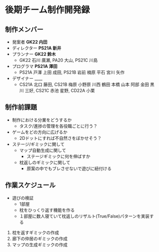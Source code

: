 # 後期チーム制作開発録

## 制作メンバー
* 発案者 __GK22 内田__
* ディレクター __PS21A 新井__
* プランナー __GK22 鈴木__
  * GK22 石川 廣瀬, PA20 大山, PS21C 川島
* プログラマ __PS21A 澤田__
  * PS21A 戸澤 上田 成田, PS21B 岩前 楠原 平石 宮川 矢作
* デザイナー ____
  * CS21A 北口 藤田, CS21B 梅原 小野原 川西 鶴田 本橋 山本 阿部 金田 黒川 三好, CS21C 赤池 星野, CD22A 小栗

## 制作前課題
* 制作における分業をどうするか
  * タスク/進捗の管理を各役職ごとに行う？
* ゲームをどの方向に広げるか
  * 2Dドットにすれば不自然さをぼかせそう？
* ステージ/ギミックに関して
  * マップ自動生成に関して
    * ステージギミックに何を伸ばすか
  * 枕返しのギミックに関して
    * 原案の中でもブレさせないで遊びに紐付ける

## 作業スケジュール
* 遊びの検証
  * 1部屋
  * 枕をひっくり返す機能を作る
  * １部屋に数人寝ていて枕返しのリザルト(True/False)パターンを実装する  
1. 枕を返すギミックの作成
2. 廊下の仲居のギミックの作成
3. マップの生成ギミックの作成
